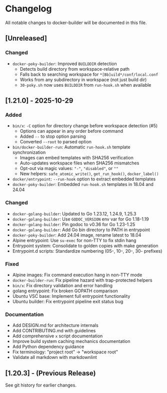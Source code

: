 # Changelog
<!-- markdownlint-configure-file { "MD024": { "siblings_only": true } } -->

All notable changes to docker-builder will be documented in this file.

## [Unreleased]

### Changed

- `docker-poky-builder`: Improved `BUILDDIR` detection
  - Detects build directory from workspace-relative path
  <!-- cSpell:disable-next-line -->
  - Falls back to searching workspace for `*[Bb]uild*/conf/local.conf`
  - Works from any subdirectory in workspace (not just build dir)
  - `30-poky.sh` now uses `BUILDDIR` from `run-hook.sh` when available

## [1.21.0] - 2025-10-29

### Added

- `bin/x`: `-C` option for directory change before workspace detection (#5)
  - Options can appear in any order before command
  - Added `--` to stop option parsing
  - Converted `--root` to parsed option
- `bin/docker-builder-run`: Automatic `run-hook.sh` template synchronization
  - Images can embed templates with SHA256 verification
  - Auto-updates workspace files when SHA256 mismatches
  - Opt-out via magic values: `"-"`, `"disabled"`, or `""`
  - New helpers: `safe_atomic_write()`, `get_run_hook()`, `docker_label()`
- `docker/entrypoint`: `--run-hook` option to extract embedded templates
- `docker-poky-builder`: Embedded `run-hook.sh` templates in 18.04 and 24.04

### Changed

- `docker-golang-builder`: Updated to Go 1.23.12, 1.24.9, 1.25.3
- `docker-golang-builder`: Use `GODOC_VERSION` env var for Go 1.18-1.19
- `docker-golang-builder`: Pin godoc to v0.36 for Go 1.23-1.25
- `docker-golang-builder`: Add Go bin directory to PATH in entrypoint
- `docker-poky-builder`: Add 24.04 image, rename latest to 18.04
- Alpine entrypoint: Use `su-exec` for non-TTY to fix stdin hang
- Entrypoint system: Consolidate to golden copies with make generation
- Entrypoint.d scripts: Standardize numbering (05-, 10-, 20-, 30- prefixes)

### Fixed

- Alpine images: Fix command execution hang in non-TTY mode
- `docker-builder-run`: Fix pipeline hazard with trap-protected helpers
- `bin/x`: Fix directory validation and error handling
- golang entrypoint: Fix broken GOPATH comparison
- Ubuntu VSC base: Implement full entrypoint functionality
- Ubuntu builder: Fix entrypoint pipeline exit status bug

### Documentation

- Add DESIGN.md for architecture internals
- Add CONTRIBUTING.md with guidelines
- Add comprehensive `x` script documentation
- Improve build system caching mechanics documentation
- Add Python dependency guidance
- Fix terminology: "project root" → "workspace root"
- Validate all markdown with markdownlint

## [1.20.3] - (Previous Release)

See git history for earlier changes.
